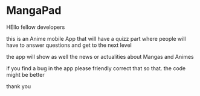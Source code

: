 # MangaPad

HEllo fellow developers 

this is an Anime mobile App that will have a quizz part where people will have to answer questions and get to the next level

the app will show as well the news or actualities about Mangas and Animes

if you find a bug in the app please friendly correct that so that. the code might be better 


thank you 

